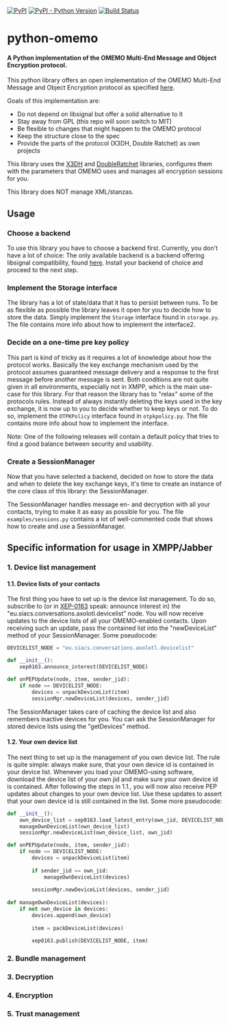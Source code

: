 [![PyPI](https://img.shields.io/pypi/v/OMEMO.svg)](https://pypi.org/project/OMEMO/)
[![PyPI - Python Version](https://img.shields.io/pypi/pyversions/OMEMO.svg)](https://pypi.org/project/OMEMO/)
[![Build Status](https://travis-ci.org/Syndace/python-omemo.svg?branch=master)](https://travis-ci.org/Syndace/python-omemo)

# python-omemo
#### A Python implementation of the OMEMO Multi-End Message and Object Encryption protocol.

This python library offers an open implementation of the OMEMO Multi-End Message and Object Encryption protocol as specified [here](https://xmpp.org/extensions/xep-0384.html).

Goals of this implementation are:
- Do not depend on libsignal but offer a solid alternative to it
- Stay away from GPL (this repo will soon switch to MIT)
- Be flexible to changes that might happen to the OMEMO protocol
- Keep the structure close to the spec
- Provide the parts of the protocol (X3DH, Double Ratchet) as own projects

This library uses the [X3DH](https://github.com/Syndace/python-x3dh) and [DoubleRatchet](https://github.com/Syndace/python-doubleratchet) libraries, configures them with the parameters that OMEMO uses and manages all encryption sessions for you.

This library does NOT manage XML/stanzas.

## Usage

### Choose a backend

To use this library you have to choose a backend first. Currently, you don't have a lot of choice: The only available backend is a backend offering libsignal compatibility, found [here](https://github.com/Syndace/python-omemo-backend-signal). Install your backend of choice and proceed to the next step.

### Implement the Storage interface

The library has a lot of state/data that it has to persist between runs. To be as flexible as possible the library leaves it open for you to decide how to store the data. Simply implement the `Storage` interface found in `storage.py`. The file contains more info about how to implement the interface2.

### Decide on a one-time pre key policy

This part is kind of tricky as it requires a lot of knowledge about how the protocol works. Basically the key exchange mechanism used by the protocol assumes guaranteed message delivery and a response to the first message before another message is sent. Both conditions are not quite given in all environments, especially not in XMPP, which is the main use-case for this library. For that reason the library has to "relax" some of the protocols rules. Instead of always instantly deleting the keys used in the key exchange, it is now up to you to decide whether to keep keys or not. To do so, implement the `OTPKPolicy` interface found in `otpkpolicy.py`. The file contains more info about how to implement the interface.

Note: One of the following releases will contain a default policy that tries to find a good balance between security and usability.

### Create a SessionManager

Now that you have selected a backend, decided on how to store the data and when to delete the key exchange keys, it's time to create an instance of the core class of this library: the SessionManager.

The SessionManager handles message en- and decryption with all your contacts, trying to make it as easy as possible for you. The file `examples/sessions.py` contains a lot of well-commented code that shows how to create and use a SessionManager.

## Specific information for usage in XMPP/Jabber

### 1. Device list management

#### 1.1. Device lists of your contacts

The first thing you have to set up is the device list management. To do so, subscribe to (or in [XEP-0163](https://xmpp.org/extensions/xep-0163.html) speak: announce interest in) the "eu.siacs.conversations.axolotl.devicelist" node. You will now receive updates to the device lists of all your OMEMO-enabled contacts. Upon receiving such an update, pass the contained list into the "newDeviceList" method of your SessionManager. Some pseudocode:
```Python
DEVICELIST_NODE = "eu.siacs.conversations.axolotl.devicelist"

def __init__():
    xep0163.announce_interest(DEVICELIST_NODE)

def onPEPUpdate(node, item, sender_jid):
    if node == DEVICELIST_NODE:
        devices = unpackDeviceList(item)
        sessionMgr.newDeviceList(devices, sender_jid)
```
The SessionManager takes care of caching the device list and also remembers inactive devices for you. You can ask the SessionManager for stored device lists using the "getDevices" method.

#### 1.2. Your own device list

The next thing to set up is the management of you own device list. The rule is quite simple: always make sure, that your own device id is contained in your device list. Whenever you load your OMEMO-using software, download the device list of your own jid and make sure your own device id is contained. After following the steps in 1.1., you will now also receive PEP updates about changes to your own device list. Use these updates to assert that your own device id is still contained in the list. Some more pseudocode:
```Python
def __init__():
    own_device_list = xep0163.load_latest_entry(own_jid, DEVICELIST_NODE)
    manageOwnDeviceList(own_device_list)
    sessionMgr.newDeviceList(own_device_list, own_jid)

def onPEPUpdate(node, item, sender_jid):
    if node == DEVICELIST_NODE:
        devices = unpackDeviceList(item)
        
        if sender_jid == own_jid:
            manageOwnDeviceList(devices)
        
        sessionMgr.newDeviceList(devices, sender_jid)
            
def manageOwnDeviceList(devices):
    if not own_device in devices:
        devices.append(own_device)
        
        item = packDeviceList(devices)
        
        xep0163.publish(DEVICELIST_NODE, item)
```

### 2. Bundle management

### 3. Decryption

### 4. Encryption

### 5. Trust management
